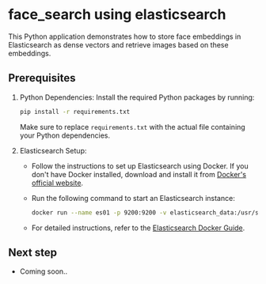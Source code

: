 # face_search using elasticsearch


This Python application demonstrates how to store face embeddings in Elasticsearch as dense vectors and retrieve images based on these embeddings.

## Prerequisites

1. Python Dependencies: Install the required Python packages by running:

    ```bash
    pip install -r requirements.txt
    ```

   Make sure to replace `requirements.txt` with the actual file containing your Python dependencies.

2. Elasticsearch Setup:

   - Follow the instructions to set up Elasticsearch using Docker. If you don't have Docker installed, download and install it from [Docker's official website](https://docs.docker.com/get-docker/).

   - Run the following command to start an Elasticsearch instance:

     ```bash
     docker run --name es01 -p 9200:9200 -v elasticsearch_data:/usr/share/elasticsearch/data -d --net elastic docker.elastic.co/elasticsearch/elasticsearch:8.11.0
     ```

   - For detailed instructions, refer to the [Elasticsearch Docker Guide](https://www.elastic.co/guide/en/elasticsearch/reference/current/docker.html).

## Next step 

  - Coming soon..
